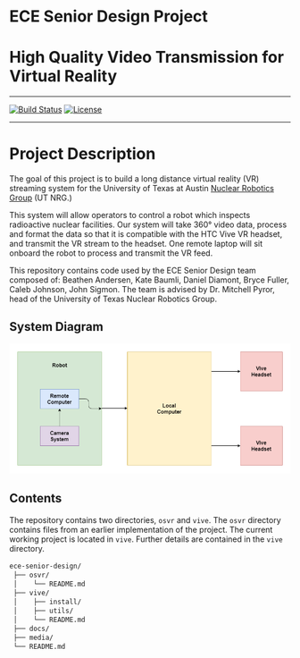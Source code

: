 # ECE Senior Design Project
# High Quality Video Transmission for Virtual Reality

---

[![Build Status](https://travis-ci.org/UTNuclearRoboticsPublic/ece-senior-design.svg?branch=master)](https://travis-ci.org/UTNuclearRoboticsPublic/ece-senior-design) [![License](https://img.shields.io/badge/License-BSD%203--Clause-blue.svg)](https://opensource.org/licenses/BSD-3-Clause)

---

# Project Description

The goal of this project is to build a long distance virtual reality (VR) streaming system for the University of Texas at Austin [Nuclear Robotics Group](https://robotics.me.utexas.edu/) (UT NRG.)

This system will allow operators to control a robot which inspects radioactive nuclear facilities. Our system will take 360° video data, process and format the data so that it is compatible with the HTC Vive VR headset, and transmit the VR stream to the headset. One remote laptop will sit onboard the robot to process and transmit the VR feed.

This repository contains code used by the ECE Senior Design team composed of: Beathen Andersen, Kate Baumli, Daniel Diamont, Bryce Fuller, Caleb Johnson, John Sigmon. The team is advised by Dr. Mitchell Pyror, head of the University of Texas Nuclear Robotics Group.

## System Diagram

![Image](./media/SystemDiagram.png)

## Contents

The repository contains two directories, `osvr` and `vive`. The `osvr` directory contains files from an earlier implementation of the project. The current working project is located in `vive`. Further details are contained in the `vive` directory.

```tree
ece-senior-design/
 ├── osvr/
 │    └── README.md
 ├── vive/
 │    ├── install/
 │    ├── utils/
 │    └── README.md
 ├── docs/
 ├── media/
 └── README.md
```
